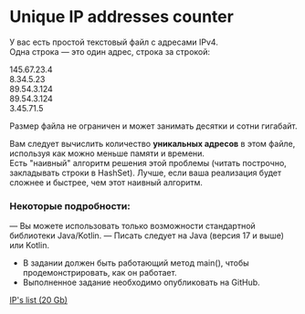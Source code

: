 # Unique IP addresses counter

У вас есть простой текстовый файл с адресами IPv4.   
Одна строка — это один адрес, строка за строкой:

145.67.23.4  
8.34.5.23  
89.54.3.124  
89.54.3.124  
3.45.71.5  

Размер файла не ограничен и может занимать десятки и сотни гигабайт.

Вам следует вычислить количество __уникальных адресов__ в этом файле, используя как можно меньше памяти и времени.  
Есть "наивный" алгоритм решения этой проблемы (читать построчно, закладывать строки в HashSet).
Лучше, если ваша реализация будет сложнее и быстрее, чем этот наивный алгоритм.

### Некоторые подробности:
— Вы можете использовать только возможности стандартной библиотеки Java/Kotlin.
— Писать следует на Java (версия 17 и выше) или Kotlin.
- В задании должен быть работающий метод main(), чтобы продемонстрировать, как он работает.
- Выполненное задание необходимо опубликовать на GitHub.

[IP's list \(20 Gb\)](https://ecwid-vgv-storage.s3.eu-central-1.amazonaws.com/ip_addresses.zip)
